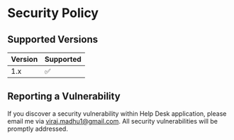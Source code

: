 # Security Policy

## Supported Versions

| Version | Supported |
| ------- | ------------------ |
| 1.x | :white_check_mark: |

## Reporting a Vulnerability

If you discover a security vulnerability within Help Desk application, please email me via [viraj.madhu1@gmail.com](mailto:viraj.madhu1@gmail.com). All security vulnerabilities will be promptly addressed.
